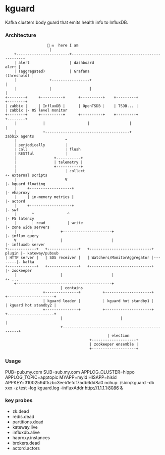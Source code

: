 # kguard

Kafka clusters body guard that emits health info to InfluxDB.

### Architecture

    
                       👥 ✉  here I am
                        |              
        +------------------------+------------------------------------------------+
        | alert                  | dashboard                                alert |
        | (aggregated)           | Grafana                            (threshold) |
        |               +-----------------+                                       |
        |               |                 |                                       |
    +--------+     +----------+      +----------+    +---------+               +--------+
    | zabbix |     | InfluxDB |      | OpenTSDB |    | TSDB... |               | zabbix |- OS level monitor
    +--------+     +----------+      +----------+    +---------+               +--------+
        |            |                   |                  |                     |
        |            +--------------------------------------+                 zabbix agents
        |                      ^
        | periodically         |
        | call                 | flush
        | RESTful              |
        |                 +-----------+
        |                 | telemetry |
        |                 +-----------+                                        
        |                      | collect                                       +- external scripts
        |                      V                                               |- kguard floating
        |     +-------------------+                                            |- ehaproxy
        |     | in-memory metrics |                                            |- actord
        |     +-------------------+                                            |- swf
        |       ^               ^                                              |- F5 latency
        |       | read          | write                                        |- zone wide servers
        |       |            +----------------------+                          |- influx query
        V       |            |                      |                          |- influxdb server
    +-------------+   +--------------+   +----------------------------+ plugin |- kateway/pubsub
    | HTTP server |   | SOS receiver |   | Watchers/MonitorAggregator |--------|- kafka
    +-------------+   +--------------+   +----------------------------+        |- zookeeper 
        |                    |                      |                          +- ...
        +-------------------------------------------+
                             | contains
                     +---------------+          +---------------------+     +---------------------+
                     | kguard leader |          | kguard hot standby1 |     | kguard hot standby2 | 
                     +---------------+          +---------------------+     +---------------------+
                             |                          |                       |
                             +--------------------------------------------------+
                                                  | election
                                          +--------------------+
                                          | zookeeper ensemble |
                                          +--------------------+


### Usage

PUB=pub.my.com SUB=sub.my.com APPLOG_CLUSTER=hippo APPLOG_TOPIC=apptopic MYAPP=myid HISAPP=hisid APPKEY=31002594f5zbc3eeb1efcf75db6dd8a0 nohup ./sbin/kguard -db xxx -z test -log kguard.log -influxAddr http://1.1.1.1:8086 &                                          

### key probes

- zk.dead
- redis.dead
- partitions.dead
- kateway.live
- influxdb.alive
- haproxy.instances
- brokers.dead
- actord.actors
